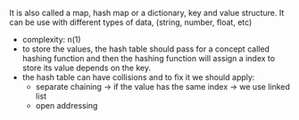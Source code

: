 It is also called a map, hash map or a dictionary, key and value structure. It can be use with different types of data, (string, number, float, etc)

- complexity: n(1)
- to store the values, the hash table should pass for a concept called hashing function and then the hashing function will assign a index to store its value depends on the key.
- the hash table can have collisions and to fix it we should apply:
	- separate chaining -> if the value has the same index -> we use linked list
	- open addressing
